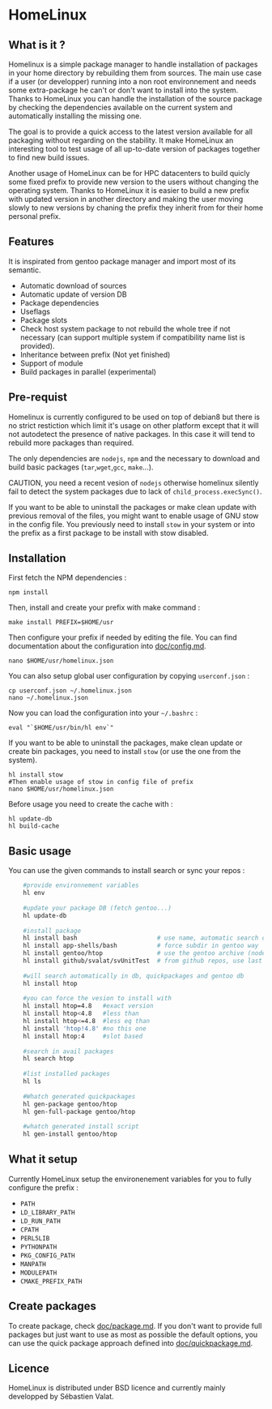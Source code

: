 HomeLinux
=========


What is it ?
------------

Homelinux is a simple package manager to handle installation of packages in your home directory by rebuilding them from sources.
The main use case if a user (or developper) running into a non root environnement and needs some extra-package he can't or don't want
to install into the system. Thanks to HomeLinux you can handle the installation of the source package by checking the dependencies
available on the current system and automatically installing the missing one.

The goal is to provide a quick access to the latest version available for all packaging without regarding on the stability.
It make HomeLinux an interesting tool to test usage of all up-to-date version of packages together to find new build issues.

Another usage of HomeLinux can be for HPC datacenters to build quicly some fixed prefix to provide new version to the users without
changing the operating system. Thanks to HomeLinux it is easier to build a new prefix with updated version in another directory
and making the user moving slowly to new versions by chaning the prefix they inherit from for their home personal prefix.

Features
--------

It is inspirated from gentoo package manager and import most of its semantic.

 * Automatic download of sources
 * Automatic update of version DB
 * Package dependencies
 * Useflags
 * Package slots
 * Check host system package to not rebuild the whole tree if not necessary
 (can support multiple system if compatibility name list is provided).
 * Inheritance between prefix (Not yet finished)
 * Support of module
 * Build packages in parallel (experimental)

Pre-requist
-----------

Homelinux is currently configured to be used on top of debian8 but there is no strict restiction which limit it's usage on other
platform except that it will not autodetect the presence of native packages. In this case it will tend to rebuild more packages
than required.

The only dependencies are `nodejs`, `npm` and the necessary to download and build basic packages (`tar`,`wget`,`gcc`, `make`...).

CAUTION, you need a recent vesion of `nodejs` otherwise homelinux silently fail to detect the
system packages due to lack of `child_process.execSync()`.

If you want to be able to uninstall the packages or make clean update with previous removal of the files, you might want to enable
usage of GNU stow in the config file. You previously need to install `stow` in your system or into the prefix as a first package to
be install with stow disabled.

Installation
------------

First fetch the NPM dependencies :

	npm install

Then, install and create your prefix with make command :

	make install PREFIX=$HOME/usr

Then configure your prefix if needed by editing the file. You can find documentation about the 
configuration into [doc/config.md](doc/config.md).

	nano $HOME/usr/homelinux.json

You can also setup global user configuration by copying `userconf.json` :

	cp userconf.json ~/.homelinux.json
	nano ~/.homelinux.json

Now you can load the configuration into your `~/.bashrc` :

	eval "`$HOME/usr/bin/hl env`"

If you want to be able to uninstall the packages, make clean update or create bin packages,
you need to install `stow` (or use the one from the system).

	hl install stow
	#Then enable usage of stow in config file of prefix
	nano $HOME/usr/homelinux.json

Before usage you need to create the cache with :

	hl update-db
	hl build-cache

Basic usage
-----------

You can use the given commands to install search or sync your repos :

```sh
	#provide environnement variables
	hl env
	
	#update your package DB (fetch gentoo...)
	hl update-db
	
	#install package
	hl install bash                      # use name, automatic search db
	hl install app-shells/bash           # force subdir in gentoo way
	hl install gentoo/htop               # use the gentoo archive (nodeps)
	hl install github/svalat/svUnitTest  # from github repos, use last release
	
	#will search automatically in db, quickpackages and gentoo db
	hl install htop
	
	#you can force the vesion to install with
	hl install htop=4.8   #exact version
	hl install htop<4.8   #less than
	hl install htop<=4.8  #less eq than
	hl install 'htop!4.8' #no this one
	hl install htop:4     #slot based
	
	#search in avail packages
	hl search htop
	
	#list installed packages
	hl ls
	
	#Whatch generated quickpackages
	hl gen-package gentoo/htop
	hl gen-full-package gentoo/htop
	
	#whatch generated install script
	hl gen-install gentoo/htop
```

What it setup
-------------

Currently HomeLinux setup the environenement variables for you to fully configure the prefix : 

 * `PATH`
 * `LD_LIBRARY_PATH`
 * `LD_RUN_PATH`
 * `CPATH`
 * `PERL5LIB`
 * `PYTHONPATH`
 * `PKG_CONFIG_PATH`
 * `MANPATH`
 * `MODULEPATH`
 * `CMAKE_PREFIX_PATH`

Create packages
---------------

To create package, check [doc/package.md](doc/package.md). If you don't want to provide full packages but just want to use
as most as possible the default options, you can use the quick package approach defined into [doc/quickpackage.md](doc/quickpackage.md).

Licence
-------

HomeLinux is distributed under BSD licence and currently mainly developped by
Sébastien Valat.
